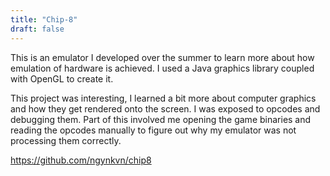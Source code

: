 ```yaml
---
title: "Chip-8"
draft: false
---
```

This is an emulator I developed over the summer to learn more
about how emulation of hardware is achieved. I used a Java
graphics library coupled with OpenGL to create it.



This project was interesting, I learned a bit more about
computer graphics and how they get rendered onto the screen. I
was exposed to opcodes and debugging them. Part of this involved
me opening the game binaries and reading the opcodes manually to
figure out why my emulator was not processing them correctly.



<a href="https://github.com/ngynkvn/chip8">
    https://github.com/ngynkvn/chip8
</a>